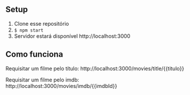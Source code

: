 ## Setup

1. Clone esse repositório
2. ``$ npm start``
3. Servidor estará disponível http://localhost:3000

## Como funciona
Requisitar um filme pelo título: 
http://localhost:3000/movies/title/{{titulo}}

Requisitar um filme pelo imdb:
http://localhost:3000/movies/imdb/{{imdbId}}






